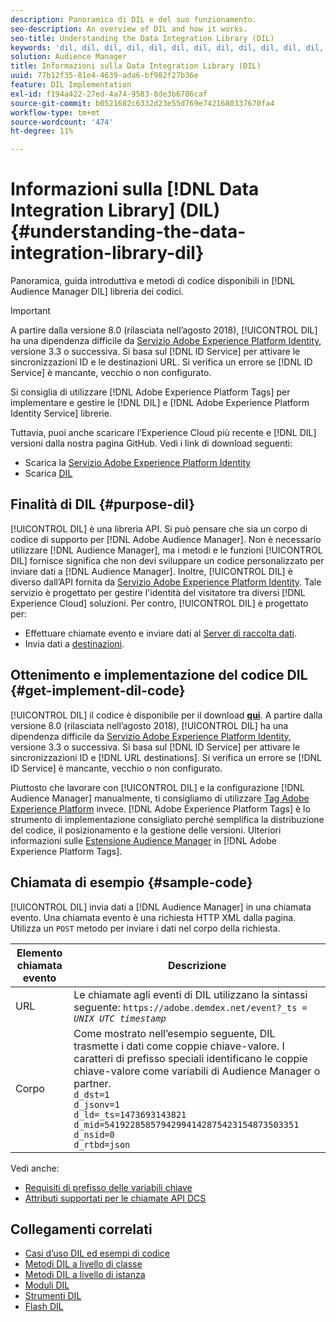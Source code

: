 ```yaml
---
description: Panoramica di DIL e del suo funzionamento.
seo-description: An overview of DIL and how it works.
seo-title: Understanding the Data Integration Library (DIL)
keywords: 'dil, dil, dil, dil, dil, dil, dil, dil, dil, dil, dil, dil, dil, dil, dil, dil, dil, dil, dil, dil, dil, dil, dil, dil, dil, dil, dil, dil, dil, dil, dil, dil l, '
solution: Audience Manager
title: Informazioni sulla Data Integration Library (DIL)
uuid: 77b12f35-81e4-4639-ada6-bf982f27b36e
feature: DIL Implementation
exl-id: f194a422-27ed-4a74-9583-8de3b6786caf
source-git-commit: b0521682c6332d23e55d769e7421680337670fa4
workflow-type: tm+mt
source-wordcount: '474'
ht-degree: 11%

---
```


# Informazioni sulla [!DNL Data Integration Library] (DIL){#understanding-the-data-integration-library-dil}

Panoramica, guida introduttiva e metodi di codice disponibili in [!DNL Audience Manager DIL] libreria dei codici.

>[!IMPORTANT]
>
>A partire dalla versione 8.0 (rilasciata nell’agosto 2018), [!UICONTROL DIL] ha una dipendenza difficile da [Servizio Adobe Experience Platform Identity](https://experienceleague.adobe.com/docs/id-service/using/home.html), versione 3.3 o successiva. Si basa sul [!DNL ID Service] per attivare le sincronizzazioni ID e le destinazioni URL. Si verifica un errore se [!DNL ID Service] è mancante, vecchio o non configurato.
>
>Si consiglia di utilizzare [!DNL Adobe Experience Platform Tags] per implementare e gestire le [!DNL DIL] e [!DNL Adobe Experience Platform Identity Service] librerie.

Tuttavia, puoi anche scaricare l’Experience Cloud più recente e [!DNL DIL] versioni dalla nostra pagina GitHub. Vedi i link di download seguenti:

* Scarica la [Servizio Adobe Experience Platform Identity](https://github.com/Adobe-Marketing-Cloud/id-service/releases)
* Scarica [DIL](https://github.com/Adobe-Marketing-Cloud/dil/releases)

## Finalità di DIL {#purpose-dil}

[!UICONTROL DIL] è una libreria API. Si può pensare che sia un corpo di codice di supporto per [!DNL Adobe Audience Manager]. Non è necessario utilizzare [!DNL Audience Manager], ma i metodi e le funzioni [!UICONTROL DIL] fornisce significa che non devi sviluppare un codice personalizzato per inviare dati a [!DNL Audience Manager]. Inoltre, [!UICONTROL DIL] è diverso dall’API fornita da [Servizio Adobe Experience Platform Identity](https://experienceleague.adobe.com/docs/id-service/using/home.html). Tale servizio è progettato per gestire l&#39;identità del visitatore tra diversi [!DNL Experience Cloud] soluzioni. Per contro, [!UICONTROL DIL] è progettato per:

* Effettuare chiamate evento e inviare dati al [Server di raccolta dati](../reference/system-components/components-data-collection.md).
* Invia dati a [destinazioni](../features/destinations/destinations.md).

## Ottenimento e implementazione del codice DIL {#get-implement-dil-code}

[!UICONTROL DIL] il codice è disponibile per il download **[qui](https://github.com/Adobe-Marketing-Cloud/dil/releases)**. A partire dalla versione 8.0 (rilasciata nell’agosto 2018), [!UICONTROL DIL] ha una dipendenza difficile da [Servizio Adobe Experience Platform Identity](https://experienceleague.adobe.com/docs/id-service/using/home.html), versione 3.3 o successiva. Si basa sul [!DNL ID Service] per attivare le sincronizzazioni ID e [!DNL URL destinations]. Si verifica un errore se [!DNL ID Service] è mancante, vecchio o non configurato.

Piuttosto che lavorare con [!UICONTROL DIL] e la configurazione [!DNL Audience Manager] manualmente, ti consigliamo di utilizzare [Tag Adobe Experience Platform](https://experienceleague.adobe.com/docs/experience-platform/tags/home.html) invece. [!DNL Adobe Experience Platform Tags] è lo strumento di implementazione consigliato perché semplifica la distribuzione del codice, il posizionamento e la gestione delle versioni. Ulteriori informazioni sulle [Estensione Audience Manager](https://experienceleague.adobe.com/docs/experience-platform/tags/extensions/adobe/audience-manager/overview.html) in [!DNL Adobe Experience Platform Tags].

## Chiamata di esempio {#sample-code}

[!UICONTROL DIL] invia dati a [!DNL Audience Manager] in una chiamata evento. Una chiamata evento è una richiesta HTTP XML dalla pagina. Utilizza un `POST` metodo per inviare i dati nel corpo della richiesta.

| Elemento chiamata evento | Descrizione |
|--- |--- |
| URL | Le chiamate agli eventi di DIL utilizzano la sintassi seguente: `https://adobe.demdex.net/event?_ts =` *`UNIX UTC timestamp`* |
| Corpo | Come mostrato nell’esempio seguente, DIL trasmette i dati come coppie chiave-valore. I caratteri di prefisso speciali identificano le coppie chiave-valore come variabili di Audience Manager o partner.<br>`d_dst=1`<br>`d_jsonv=1`<br>`d_ld=_ts=1473693143821`<br>`d_mid=54192285857942994142875423154873503351`<br>`d_nsid=0`<br>`d_rtbd=json`<br> |

Vedi anche:
* [Requisiti di prefisso delle variabili chiave](../features/traits/trait-variable-prefixes.md)
* [Attributi supportati per le chiamate API DCS](../api/dcs-intro/dcs-api-reference/dcs-keys.md)

## Collegamenti correlati

* [Casi d’uso DIL ed esempi di codice](/help/using/dil/dil-use-cases.md)
* [Metodi DIL a livello di classe ](/help/using/dil/dil-class-overview/dil-start.md)
* [Metodi DIL a livello di istanza](/help/using/dil/dil-instance-methods.md)
* [Moduli DIL](/help/using/dil/dil-modules.md)
* [Strumenti DIL](/help/using/dil/dil-tools.md)
* [Flash DIL](/help/using/dil/dil-flash.md)

